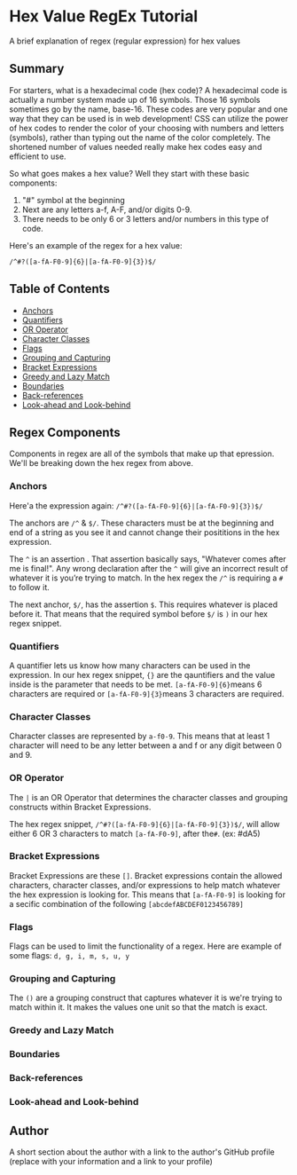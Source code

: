 # Hex Value RegEx Tutorial

A brief explanation of regex (regular expression) for hex values

## Summary

For starters, what is a hexadecimal code (hex code)? A hexadecimal code is actually a number system made up of 16 symbols. Those 16 symbols sometimes go by the name, base-16. These codes are very popular and one way that they can be used is in web development! CSS can utilize the power of hex codes to render the color of your choosing with numbers and letters (symbols), rather than typing out the name of the color completely. The shortened number of values needed really make hex codes easy and efficient to use.

So what goes makes a hex value? Well they start with these basic components:

1. "#" symbol at the beginning
2. Next are any letters a-f, A-F, and/or digits 0-9.
3. There needs to be only 6 or 3 letters and/or numbers in this type of code.

Here's an example of the regex for a hex value:

`/^#?([a-fA-F0-9]{6}|[a-fA-F0-9]{3})$/`

## Table of Contents

- [Anchors](#anchors)
- [Quantifiers](#quantifiers)
- [OR Operator](#or-operator)
- [Character Classes](#character-classes)
- [Flags](#flags)
- [Grouping and Capturing](#grouping-and-capturing)
- [Bracket Expressions](#bracket-expressions)
- [Greedy and Lazy Match](#greedy-and-lazy-match)
- [Boundaries](#boundaries)
- [Back-references](#back-references)
- [Look-ahead and Look-behind](#look-ahead-and-look-behind)

## Regex Components

Components in regex are all of the symbols that make up that epression. We'll be breaking down the hex regex from above.

### Anchors

Here'a the expression again: `/^#?([a-fA-F0-9]{6}|[a-fA-F0-9]{3})$/`

The anchors are `/^` & `$/`. These characters must be at the beginning and end of a string as you see it and cannot change their posititions in the hex expression.

The `^` is an assertion . That assertion basically says, "Whatever comes after me is final!". Any wrong declaration after the `^` will give an incorrect result of whatever it is you’re trying to match. In the hex regex the `/^` is requiring a `#` to follow it.

The next anchor, `$/`, has the assertion `$`. This requires whatever is placed before it. That means that the required symbol before `$/` is `)` in our hex regex snippet.

### Quantifiers

A quantifier lets us know how many characters can be used in the expression. In our hex regex snippet, `{}` are the qauntifiers and the value inside is the parameter that needs to be met. `[a-fA-F0-9]{6}`means 6 characters are required or `[a-fA-F0-9]{3}`means 3 characters are required.

### Character Classes

Character classes are represented by `a-f0-9`. This means that at least 1 character will need to be any letter between a and f or any digit between 0 and 9.

### OR Operator

The `|` is an OR Operator that determines the character classes and grouping constructs within Bracket Expressions.

The hex regex snippet, `/^#?([a-fA-F0-9]{6}|[a-fA-F0-9]{3})$/`, will allow either 6 OR 3 characters to match `[a-fA-F0-9]`, after the`#`. (ex: #dA5)

### Bracket Expressions

Bracket Expressions are these `[]`. Bracket expressions contain the allowed characters, character classes, and/or expressions to help match whatever the hex expression is looking for. This means that `[a-fA-F0-9]` is looking for a secific combination of the following `[abcdefABCDEF0123456789]`

### Flags

Flags can be used to limit the functionality of a regex. Here are example of some flags: `d, g, i, m, s, u, y`

### Grouping and Capturing

The `()` are a grouping construct that captures whatever it is we're trying to match within it. It makes the values one unit so that the match is exact.

### Greedy and Lazy Match

### Boundaries

### Back-references

### Look-ahead and Look-behind

## Author

A short section about the author with a link to the author's GitHub profile (replace with your information and a link to your profile)
